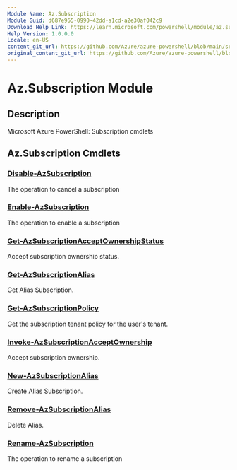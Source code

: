 ```yaml
---
Module Name: Az.Subscription
Module Guid: d687e965-0990-42dd-a1cd-a2e30af042c9
Download Help Link: https://learn.microsoft.com/powershell/module/az.subscription
Help Version: 1.0.0.0
Locale: en-US
content_git_url: https://github.com/Azure/azure-powershell/blob/main/src/Subscription/help/Az.Subscription.md
original_content_git_url: https://github.com/Azure/azure-powershell/blob/main/src/Subscription/help/Az.Subscription.md
---
```


# Az.Subscription Module
## Description
Microsoft Azure PowerShell: Subscription cmdlets

## Az.Subscription Cmdlets
### [Disable-AzSubscription](Disable-AzSubscription.md)
The operation to cancel a subscription

### [Enable-AzSubscription](Enable-AzSubscription.md)
The operation to enable a subscription

### [Get-AzSubscriptionAcceptOwnershipStatus](Get-AzSubscriptionAcceptOwnershipStatus.md)
Accept subscription ownership status.

### [Get-AzSubscriptionAlias](Get-AzSubscriptionAlias.md)
Get Alias Subscription.

### [Get-AzSubscriptionPolicy](Get-AzSubscriptionPolicy.md)
Get the subscription tenant policy for the user's tenant.

### [Invoke-AzSubscriptionAcceptOwnership](Invoke-AzSubscriptionAcceptOwnership.md)
Accept subscription ownership.

### [New-AzSubscriptionAlias](New-AzSubscriptionAlias.md)
Create Alias Subscription.

### [Remove-AzSubscriptionAlias](Remove-AzSubscriptionAlias.md)
Delete Alias.

### [Rename-AzSubscription](Rename-AzSubscription.md)
The operation to rename a subscription

